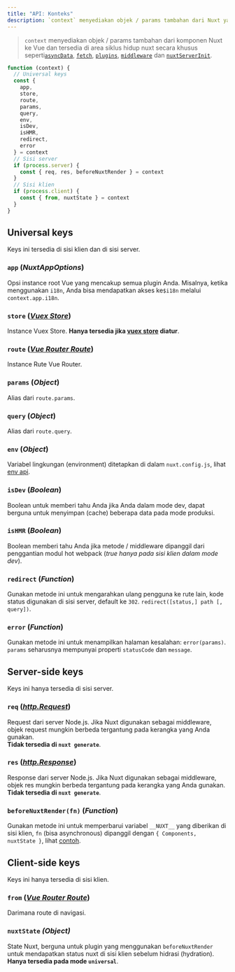 ```yaml
---
title: "API: Konteks"
description: `context` menyediakan objek / params tambahan dari Nuxt yang secara default tidak tersedia pada komponen Vue. `Konteks` secara spesial tersedia di area siklus hidup nuxt seperti` asyncData`, `plugins`,` middlewares`, `modules`, dan` store/nuxtServerInit`.
---
```


> `context` menyediakan objek / params tambahan dari komponen Nuxt ke Vue dan tersedia di area siklus hidup nuxt secara khusus seperti[`asyncData`](/api), [`fetch`](/api/pages-fetch), [`plugins`](/guide/plugins), [`middleware`](/guide/routing#middleware) dan [`nuxtServerInit`](/guide/vuex-store#the-nuxtserverinit-action).

```js
function (context) {
  // Universal keys
  const {
    app,
    store,
    route,
    params,
    query,
    env,
    isDev,
    isHMR,
    redirect,
    error
  } = context
  // Sisi server
  if (process.server) {
    const { req, res, beforeNuxtRender } = context
  }
  // Sisi klien
  if (process.client) {
    const { from, nuxtState } = context
  }
}
```

## Universal keys

Keys ini tersedia di sisi klien dan di sisi server.

### `app` (*NuxtAppOptions*)

Opsi instance root Vue yang mencakup semua plugin Anda. Misalnya, ketika menggunakan `i18n`, Anda bisa mendapatkan akses ke`$i18n` melalui `context.app.i18n`.

### `store` ([*Vuex Store*](https://vuex.vuejs.org/en/api.html#vuexstore-instance-properties))

Instance Vuex Store. **Hanya tersedia jika [vuex store](/guide/vuex-store) diatur**.

### `route` ([*Vue Router Route*](https://router.vuejs.org/en/api/route-object.html))

Instance Rute Vue Router.

### `params` (*Object*)

Alias ​​dari `route.params`.

### `query` (*Object*)

Alias ​​dari `route.query`.

### `env` (*Object*)

Variabel lingkungan (environment) ditetapkan di dalam `nuxt.config.js`, lihat [env api](/api/configuration-env).

### `isDev` (*Boolean*)

Boolean untuk memberi tahu Anda jika Anda dalam mode dev, dapat berguna untuk menyimpan (cache) beberapa data pada mode produksi.

### `isHMR` (*Boolean*)

Boolean memberi tahu Anda jika metode / middleware dipanggil dari penggantian modul hot webpack (*true hanya pada sisi klien dalam mode dev*).

### `redirect` (*Function*)

Gunakan metode ini untuk mengarahkan ulang pengguna ke rute lain, kode status digunakan di sisi server, default ke `302`. `redirect([status,] path [, query])`.

### `error` (*Function*)

Gunakan metode ini untuk menampilkan halaman kesalahan: `error(params)`. `params` seharusnya mempunyai properti `statusCode` dan `message`.

## Server-side keys

Keys ini hanya tersedia di sisi server.

### `req` ([*http.Request*](https://nodejs.org/api/http.html#http_class_http_incomingmessage))

Request dari server Node.js. Jika Nuxt digunakan sebagai middleware, objek request mungkin berbeda tergantung pada kerangka yang Anda gunakan.<br>**Tidak tersedia di `nuxt generate`**.  

### `res` ([*http.Response*](https://nodejs.org/api/http.html#http_class_http_serverresponse))

Response dari server Node.js. Jika Nuxt digunakan sebagai middleware, objek res mungkin berbeda tergantung pada kerangka yang Anda gunakan.<br>**Tidak tersedia di `nuxt generate`**.

### `beforeNuxtRender(fn)` (*Function*)

Gunakan metode ini untuk memperbarui variabel `__NUXT__` yang diberikan di sisi klien, `fn` (bisa asynchronous) dipanggil dengan `{ Components, nuxtState }`, lihat [contoh](https://github.com/nuxt/nuxt.js/blob/cf6b0df45f678c5ac35535d49710c606ab34787d/test/fixtures/basic/pages/special-state.vue).

## Client-side keys

Keys ini hanya tersedia di sisi klien.

### `from` ([*Vue Router Route*](https://router.vuejs.org/en/api/route-object.html))

Darimana route di navigasi.

### `nuxtState` *(Object)*

State Nuxt, berguna untuk plugin yang menggunakan `beforeNuxtRender` untuk mendapatkan status nuxt di sisi klien sebelum hidrasi (hydration). **Hanya tersedia pada mode `universal`**.
